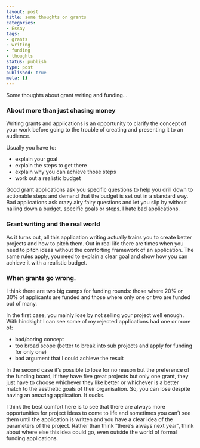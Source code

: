 ```yaml
---
layout: post
title: some thoughts on grants
categories:
- Essay
tags:
- grants
- writing
- funding
- thoughts
status: publish
type: post
published: true
meta: {}
---
```


Some thoughts about grant writing and funding…

### About more than just chasing money

Writing grants and applications is an opportunity to clarify the concept of your work before going to the trouble of creating and presenting it to an audience.

Usually you have to:

* explain your goal
* explain the steps to get there
* explain why you can achieve those steps
* work out a realistic budget

Good grant applications ask you specific questions to help you drill down to actionable steps and demand that the budget is set out in a standard way. Bad applications ask crazy airy fairy questions and let you slip by without nailing down a budget, specific goals or steps. I hate bad applications.

### Grant writing and the real world

As it turns out, all this application writing actually trains you to create better projects and how to pitch them. Out in real life there are times when you need to pitch ideas without the comforting framework of an application. The same rules apply, you need to explain a clear goal and show how you can achieve it with a realistic budget.

### When grants go wrong.

I think there are two big camps for funding rounds: those where 20% or 30% of applicants are funded and those where only one or two are funded out of many.

In the first case, you mainly lose by not selling your project well enough. With hindsight I can see some of my rejected applications had one or more of:

* bad/boring concept
* too broad scope (better to break into sub projects and apply for funding for only one)
* bad argument that I could achieve the result

In the second case it’s possible to lose for no reason but the preference of the funding board, if they have five great projects but only one grant, they just have to choose whichever they like better or whichever is a better match to the aesthetic goals of their organisation. So, you can lose despite having an amazing application. It sucks.

I think the best comfort here is to see that there are always more opportunities for project ideas to come to life and sometimes you can’t see them until the application is written and you have a clear idea of the parameters of the project. Rather than think “there’s always next year”, think about where else this idea could go, even outside the world of formal funding applications.